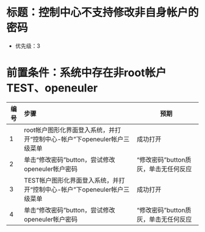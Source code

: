 # 标题：控制中心不支持修改非自身帐户的密码
* 优先级：3
# 前置条件：系统中存在非root帐户TEST、openeuler
| 编号 | 步骤                                | 预期                                                         |
| ---- | :---------------------------------- | ------------------------------------------------------------ |
| 1    | root帐户图形化界面登入系统，并打开“控制中心-帐户”下openeuler帐户三级菜单 | 成功打开 |
| 2    | 单击“修改密码”button，尝试修改openeuler帐户密码 | “修改密码”button质灰，单击无任何反应 |
| 3    | TEST帐户图形化界面登入系统，并打开“控制中心-帐户”下openeuler帐户三级菜单 | 成功打开 |
| 4    | 单击“修改密码”button，尝试修改openeuler帐户密码 | “修改密码”button质灰，单击无任何反应 |
